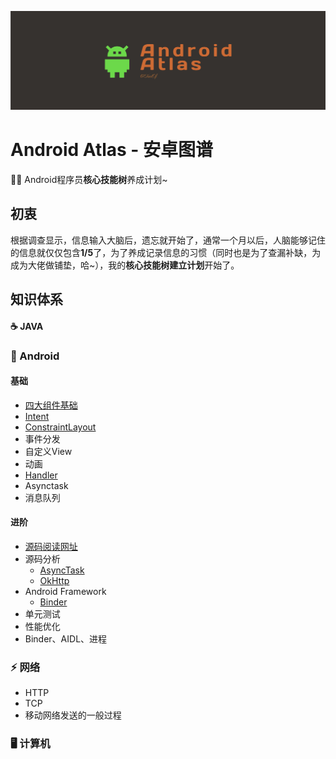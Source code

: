 ![cover](https://github.com/mCyp/T-KnowledgeHierarchy/blob/master/image/cover.png)

# Android Atlas - 安卓图谱

🦸‍♂️   Android程序员**核心技能树**养成计划~

## 初衷

根据调查显示，信息输入大脑后，遗忘就开始了，通常一个月以后，人脑能够记住的信息就仅仅包含**1/5**了，为了养成记录信息的习惯（同时也是为了查漏补缺，为成为大佬做铺垫，哈~），我的**核心技能树建立计划**开始了。

## 知识体系

 #### ☕️  JAVA

### 🤖  Android

#### 基础

- [四大组件基础](https://github.com/mCyp/T-KnowledgeHierarchy/blob/master/Android/Android四大组件.md)
- [Intent](https://github.com/mCyp/T-KnowledgeHierarchy/blob/master/Android/Intent.md)
- [ConstraintLayout](https://www.jianshu.com/p/958887ed4f5f)
- 事件分发
- 自定义View
- 动画
- [Handler](https://github.com/mCyp/T-KnowledgeHierarchy/blob/master/Android/Handler.md)
- Asynctask
- 消息队列

#### 进阶

- [源码阅读网址](https://www.androidos.net.cn/sourcecode)
- 源码分析
  - [AsyncTask](https://github.com/mCyp/T-KnowledgeHierarchy/blob/master/Android/AsyncTask.md)
  - [OkHttp](https://github.com/mCyp/T-KnowledgeHierarchy/blob/master/Android/OkHttp.md)
- Android Framework
  - [Binder](https://github.com/mCyp/T-KnowledgeHierarchy/blob/master/Android/Binder.md)
- 单元测试
- 性能优化
- Binder、AIDL、进程

### ⚡️  网络

- HTTP 
- TCP
- 移动网络发送的一般过程 

### 🖥  计算机

